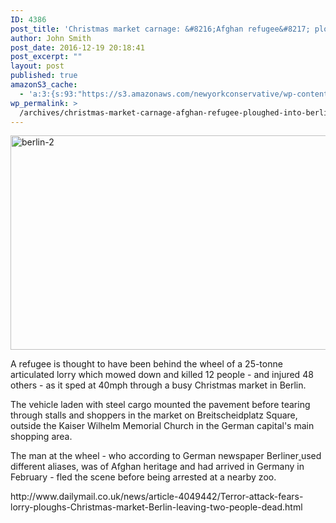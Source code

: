 ```yaml
---
ID: 4386
post_title: 'Christmas market carnage: &#8216;Afghan refugee&#8217; ploughed into Berlin shoppers killing 12 and injuring 48'
author: John Smith
post_date: 2016-12-19 20:18:41
post_excerpt: ""
layout: post
published: true
amazonS3_cache:
  - 'a:3:{s:93:"https://s3.amazonaws.com/newyorkconservative/wp-content/uploads/2016/12/19201708/Berlin-2.jpg";s:4:"4388";s:75:"https://www.newyorkconservative.com/wp-content/uploads/2016/12/Berlin-2.jpg";s:4:"4388";s:134:"http://www.dailymail.co.uk/news/article-4049442/Terror-attack-fears-lorry-ploughs-Christmas-market-Berlin-leaving-two-people-dead.html";a:1:{s:9:"timestamp";i:1482196721;}}'
wp_permalink: >
  /archives/christmas-market-carnage-afghan-refugee-ploughed-into-berlin-shoppers-killing-12-and-injuring-48/
---
```

<a href="https://www.newyorkconservative.com/wp-content/uploads/2016/12/Berlin-2.jpg"><img class="alignnone wp-image-4388" src="https://www.newyorkconservative.com/wp-content/uploads/2016/12/Berlin-2.jpg" alt="berlin-2" width="548" height="343" /></a>
<p class="mol-para-with-font">A refugee is thought to have been behind the wheel of a 25-tonne articulated lorry which mowed down and killed 12 people - and injured 48 others - as it sped at 40mph through a busy Christmas market in Berlin.</p>
<p class="mol-para-with-font">The vehicle laden with steel cargo mounted the pavement before tearing through stalls and shoppers in the market on Breitscheidplatz Square, outside the Kaiser Wilhelm Memorial Church in the German capital's main shopping area.</p>
<p class="mol-para-with-font">The man at the wheel - who according to German newspaper <a target="_blank">Berliner</a><a class="" href="http://www.berliner-zeitung.de/berlin/liveticker-verdaechtiger-afghane-wohl-als-fluechtling-eingereist-25341200" target="_blank" rel="nofollow"> </a>used different aliases, was of Afghan heritage and had arrived in Germany in February - fled the scene before being arrested at a nearby zoo.</p>

<div>http://www.dailymail.co.uk/news/article-4049442/Terror-attack-fears-lorry-ploughs-Christmas-market-Berlin-leaving-two-people-dead.html</div>